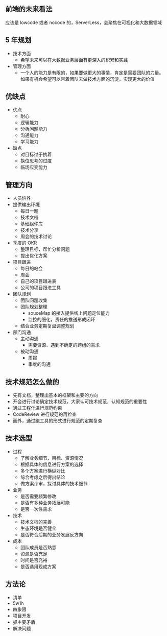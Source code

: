 ## 前端的未来看法

应该是 lowcode 或者 nocode 的，ServerLess，会聚焦在可视化和大数据领域

## 5 年规划

- 技术方面
  - 希望未来可以在大数据业务层面有更深入的积累和实践
- 管理方面
  - 一个人的能力是有限的，如果要做更大的事情，肯定是需要团队的力量。如果有机会希望可以带着团队去做技术方面的沉淀。实现更大的价值

## 优缺点

- 优点
  - 耐心
  - 逻辑能力
  - 分析问题能力
  - 沟通能力
  - 学习能力
- 缺点
  - 对目标过于执着
  - 换位思考的过度
  - 临场应变能力

## 管理方向

- 人员培养
- 提供输出环境
  - 每日一题
  - 技术文档
  - 基础组件库
  - 技术分享
  - 周会的技术讨论
- 季度的 OKR
  - 整理目标，帮忙分析问题
  - 提出优化方案
- 项目跟进
  - 每日的站会
  - 周会
  - 自己的项目跟进表
  - 公司的项目跟进工具
- 团队规划
  - 团队问题收集
  - 团队规划整理
    - souceMap 的接入提供线上问题定位能力
    - 监控的细化，责任的推送形成闭环
  - 结合业务定期复盘调整规划
- 部门沟通
  - 主动沟通
    - 需要资源、遇到不确定的跨组的需求
  - 被动沟通
    - 周报
    - 季度的沟通

## 技术规范怎么做的

- 先有文档，整理出基本的框架和主要的方向
- 开会进行讨论确定技术规范，大家认可技术规范，认知规范的重要性
- 通过工程化进行规范约束
- CodeReview 进行规范的再检查
- 而外，通过跑工具的形式进行规范的定期复查

## 技术选型

- 过程
  - 了解业务细节、目标、资源情况
  - 根据具体的信息进行方案的选择
  - 多个方案进行横纵对比
  - 综合考虑之后得出结论
  - 做方案评审，探讨具体的技术细节
- 业务
  - 是否需要频繁修改
  - 是否有多种业务拓展可能
  - 是否一次性需求
- 技术
  - 技术文档的完善
  - 生态环境是否健全
  - 是否符合后期的业务发展反方向
- 成本
  - 团队成员是否熟悉
  - 资源是否充足
  - 时间是否充裕
  - 是否选用现成方案

## 方法论

- 清单
- 5w1h
- 四象限
- 项目开发
- 抓主要矛盾
- 解决问题
